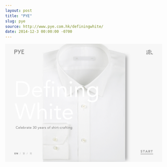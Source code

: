 ```yaml
---
layout: post 
title: "PYE"
slug: pye
source: http://www.pye.com.hk/definingwhite/
date: 2014-12-3 00:00:00 -0700
---
```


<img src="/screenshots/pye.jpg">
